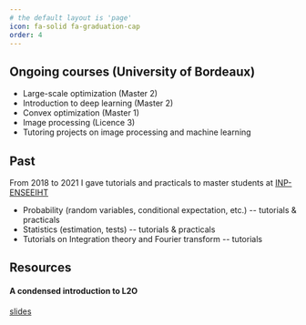 ```yaml
---
# the default layout is 'page'
icon: fa-solid fa-graduation-cap
order: 4
---
```


## Ongoing courses (University of Bordeaux)
* Large-scale optimization (Master 2)
* Introduction to deep learning (Master 2)
* Convex optimization (Master 1)
* Image processing (Licence 3)
* Tutoring projects on image processing and machine learning

## Past
From 2018 to 2021 I gave tutorials and practicals to master students at [INP-ENSEEIHT](http://www.enseeiht.fr/)

*   Probability (random variables, conditional expectation, etc.) -- tutorials & practicals
*   Statistics (estimation, tests)  -- tutorials & practicals
*   Tutorials on Integration theory and Fourier transform
 -- tutorials

## Resources

#### A condensed introduction to L2O  
[slides](/documents/Intro_L2O_Seminar_Castera.pdf)